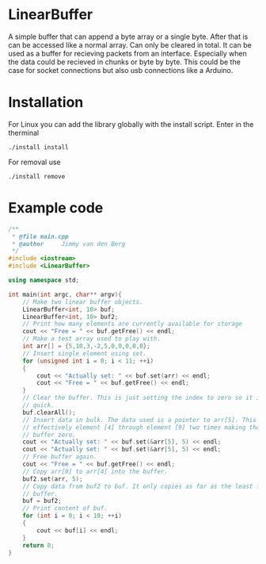 # LinearBuffer
A simple buffer that can append a byte array or a single byte. After that is can be accessed like a normal array. 
Can only be cleared in total.
It can be used as a buffer for recieving packets from an interface.
Especially when the data could be recieved in chunks or byte by byte.
This could be the case for socket connections but also usb connections like a Arduino.

# Installation
For Linux you can add the library globally with the install script. Enter in the therminal
```
./install install
```
For removal use
```
./install remove
```
# Example code
```C++
/**
 * @file main.cpp
 * @author     Jimmy van den Berg
 */
#include <iostream>
#include <LinearBuffer>

using namespace std;

int main(int argc, char** argv){
	// Make two linear buffer objects.
	LinearBuffer<int, 10> buf;
	LinearBuffer<int, 10> buf2;
	// Print how many elements are currently available for storage
	cout << "Free = " << buf.getFree() << endl;
	// Make a test array used to play with.
	int arr[] = {5,10,3,-2,5,0,0,0,0,0};
	// Insert single element using set.
	for (unsigned int i = 0; i < 11; ++i)
	{
		cout << "Actually set: " << buf.set(arr) << endl;
		cout << "Free = " << buf.getFree() << endl;
	}
	// Clear the buffer. This is just setting the index to zero so it is really
	// quick.
	buf.clearAll();
	// Insert data in bulk. The data used is a pointer to arr[5]. This adds
	// effectively element [4] through element [9] two times making the whole
	// buffer zero.
	cout << "Actually set: " << buf.set(&arr[5], 5) << endl;
	cout << "Actually set: " << buf.set(&arr[5], 5) << endl;
	// Free buffer again.
	cout << "Free = " << buf.getFree() << endl;
	// Copy arr[0] to arr[4] into the buffer.
	buf2.set(arr, 5);
	// Copy data from buf2 to buf. It only copies as far as the least filled
	// buffer.
	buf = buf2;
	// Print content of buf.
	for (int i = 0; i < 10; ++i)
	{
		cout << buf[i] << endl;
	}
	return 0;
}
```
